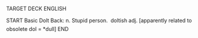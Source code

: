 TARGET DECK
ENGLISH

START
Basic
Dolt
Back: n. Stupid person.  doltish adj. [apparently related to obsolete dol = *dull]
END
